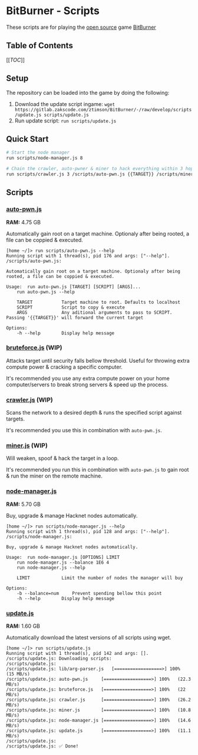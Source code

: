 # BitBurner - Scripts
These scripts are for playing the [open source](https://github.com/danielyxie/bitburner) game [BitBurner](https://danielyxie.github.io/bitburner/)

## Table of Contents
[[_TOC_]]

## Setup
The repository can be loaded into the game by doing the following:
1. Download the update script ingame: `wget https://gitlab.zakscode.com/ztimson/BitBurner/-/raw/develop/scripts/update.js scripts/update.js`
2. Run update script: `run scripts/update.js`

## Quick Start
```bash
# Start the node manager
run scripts/node-manager.js 8

# Chain the crawler, auto-pwner & miner to hack everything within 3 hops
run scripts/crawler.js 3 /scripts/auto-pwn.js {{TARGET}} /scripts/miner.js
```

## Scripts
### [auto-pwn.js](./scripts/auto-pwn.js)
**RAM:** 4.75 GB

Automatically gain root on a target machine. Optionaly after being rooted, a file can be coppied & executed.
```
[home ~/]> run scripts/auto-pwn.js --help
Running script with 1 thread(s), pid 176 and args: ["--help"].
/scripts/auto-pwn.js: 

Automatically gain root on a target machine. Optionaly after being rooted, a file can be coppied & executed.

Usage:	run auto-pwn.js [TARGET] [SCRIPT] [ARGS]...
	run auto-pwn.js --help

	TARGET			 Target machine to root. Defaults to localhost
	SCRIPT			 Script to copy & execute
	ARGS			 Any aditional arguments to pass to SCRIPT. Passing '{{TARGET}}' will forward the current target

Options:
	-h --help		 Display help message
```

### [bruteforce.js](./scripts/bruteforce.js) (WIP)
Attacks target until security falls bellow threshold. Useful for throwing extra compute power & cracking a specific computer.

It's recommended you use any extra compute power on your home computer/servers to break strong servers & speed up the process.

### [crawler.js](./scripts/crawler.js) (WIP)
Scans the network to a desired depth & runs the specified script against targets.

It's recommended you use this in combination with `auto-pwn.js`.

### [miner.js](./scripts/miner.js) (WIP)
Will weaken, spoof & hack the target in a loop.

It's recommended you run this in combination with `auto-pwn.js` to gain root & run the miner on the remote machine.

### [node-manager.js](./scripts/node-manager.js)
**RAM:** 5.70 GB

Buy, upgrade & manage Hacknet nodes automatically.
```
[home ~/]> run scripts/node-manager.js --help
Running script with 1 thread(s), pid 128 and args: ["--help"].
/scripts/node-manager.js: 

Buy, upgrade & manage Hacknet nodes automatically.

Usage:	run node-manager.js [OPTIONS] LIMIT
	run node-manager.js --balance 1E6 4
	run node-manager.js --help

	LIMIT			 Limit the number of nodes the manager will buy

Options:
	-b --balance=num	 Prevent spending bellow this point
	-h --help		 Display help message
```

### [update.js](./scripts/update.js)
**RAM:** 1.60 GB

Automatically download the latest versions of all scripts using wget.
```
[home ~/]> run scripts/update.js
Running script with 1 thread(s), pid 142 and args: [].
/scripts/update.js: Downloading scripts:
/scripts/update.js:
/scripts/update.js: lib/arg-parser.js	[==================>] 100% 	 (15 MB/s)
/scripts/update.js: auto-pwn.js		[==================>] 100% 	 (22.3 MB/s)
/scripts/update.js: bruteforce.js	[==================>] 100% 	 (22 MB/s)
/scripts/update.js: crawler.js		[==================>] 100% 	 (26.2 MB/s)
/scripts/update.js: miner.js		[==================>] 100% 	 (10.8 MB/s)
/scripts/update.js: node-manager.js	[==================>] 100% 	 (14.6 MB/s)
/scripts/update.js: update.js		[==================>] 100% 	 (11.1 MB/s)
/scripts/update.js:
/scripts/update.js: ✅ Done!
```
